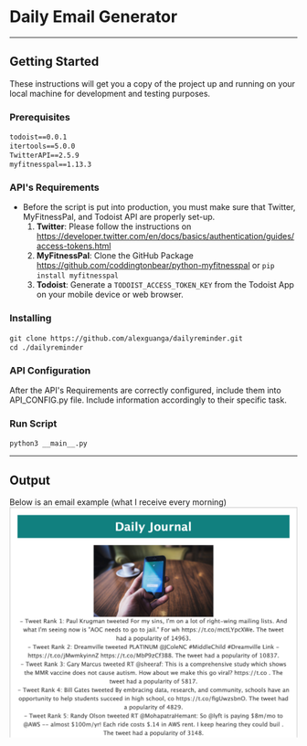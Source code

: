 # Daily Email Generator
---
## Getting Started
These instructions will get you a copy of the project up and running on your local machine for development and testing purposes.

### Prerequisites
```
todoist==0.0.1
itertools==5.0.0
TwitterAPI==2.5.9
myfitnesspal==1.13.3
```

### API's Requirements
- Before the script is put into production, you must make sure that Twitter, MyFitnessPal, and Todoist API are properly set-up.
  1. **Twitter**: Please follow the instructions on https://developer.twitter.com/en/docs/basics/authentication/guides/access-tokens.html
  2. **MyFitnessPal**: Clone the GitHub Package https://github.com/coddingtonbear/python-myfitnesspal or `pip install myfitnesspal`
  3. **Todoist**: Generate a `TODOIST_ACCESS_TOKEN_KEY` from the Todoist App on your mobile device or web browser.


### Installing
```
git clone https://github.com/alexguanga/dailyreminder.git
cd ./dailyreminder
```

### API Configuration
After the API's Requirements are correctly configured, include them into API_CONFIG.py file. Include information accordingly to their specific task.


### Run Script
```
python3 __main__.py
```

---
## Output

Below is an email example (what I receive every morning)
![Alt text](/images/DailyJournal.png)
